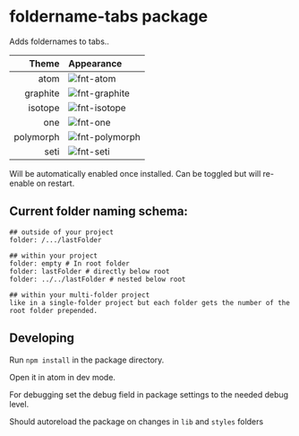 # foldername-tabs package

Adds foldernames to tabs..

| Theme | Appearance |
| -----:| :----------|
| atom | ![fnt-atom](https://cloud.githubusercontent.com/assets/1881921/8182308/7b0d9572-142e-11e5-91fa-6a5ed02eac32.png) |
| graphite | ![fnt-graphite](https://cloud.githubusercontent.com/assets/1881921/8182309/7b287c70-142e-11e5-822f-a714b1bfb945.png) |
| isotope | ![fnt-isotope](https://cloud.githubusercontent.com/assets/1881921/8182310/7b37b5c8-142e-11e5-8446-bae30d303235.png) |
| one | ![fnt-one](https://cloud.githubusercontent.com/assets/1881921/8182311/7b398b00-142e-11e5-8a27-9e179e285a5c.png) |
| polymorph | ![fnt-polymorph](https://cloud.githubusercontent.com/assets/1881921/8182312/7b41b83e-142e-11e5-93e7-27c21c9a2bf0.png) |
| seti | ![fnt-seti](https://cloud.githubusercontent.com/assets/1881921/8182313/7b42d0fc-142e-11e5-9aa0-f8a62711305c.png) |

Will be automatically enabled once installed. Can be toggled but will re-enable on restart.

## Current folder naming schema:

```
## outside of your project
folder: /.../lastFolder

## within your project
folder: empty # In root folder
folder: lastFolder # directly below root
folder: ../../lastFolder # nested below root

## within your multi-folder project
like in a single-folder project but each folder gets the number of the root folder prepended.
```

## Developing

Run `npm install` in the package directory.

Open it in atom in dev mode.

For debugging set the debug field in package settings to the needed debug level.

Should autoreload the package on changes in `lib` and `styles` folders
